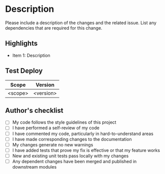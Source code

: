 # Description

<!--- Describe your changes in detail -->
Please include a description of the changes and the related issue. List any dependencies that are required for this change.

## Highlights

<!--- Describe the highlight changes -->
- Item 1: Description

## Test Deploy

| Scope  | Version |
| ------------- | ------------- |
| \<scope> | \<version>  |

## Author's checklist

- [ ] My code follows the style guidelines of this project
- [ ] I have performed a self-review of my code
- [ ] I have commented my code, particularly in hard-to-understand areas
- [ ] I have made corresponding changes to the documentation
- [ ] My changes generate no new warnings
- [ ] I have added tests that prove my fix is effective or that my feature works
- [ ] New and existing unit tests pass locally with my changes
- [ ] Any dependent changes have been merged and published in downstream modules
